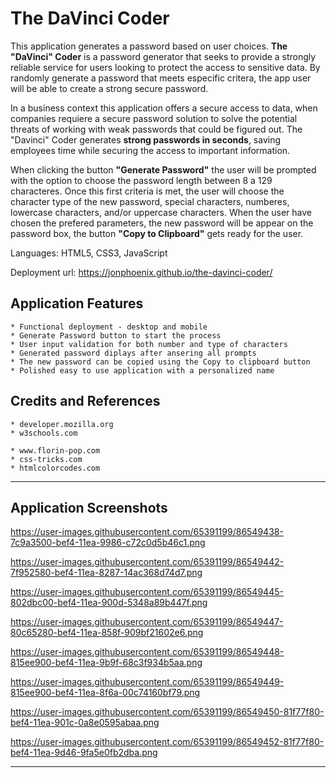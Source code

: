# The DaVinci Coder

This application generates a password based on user choices. **The "DaVinci" Coder** is a password generator that seeks to provide a strongly reliable service for users looking to protect the access to sensitive data. By randomly generate a password that meets especific critera, the app user will be able to create a strong secure password.

In a business context this application offers a secure access to data, when companies requiere a secure password solution to solve the potential threats of working with weak passwords that could be figured out. The "Davinci" Coder generates **strong passwords in seconds**, saving employees time while securing the access to important information. 

When clicking the button **"Generate Password"** the user will be prompted with the option to choose the password length between 8 a 129 characteres. Once this first criteria is met, the user will choose the character type of the new password, special characters, numberes, lowercase characters, and/or uppercase characters. When the user have chosen the prefered parameters, the new password will be appear on the password box, the button **"Copy to Clipboard"** gets ready for the user.

Languages: HTML5, CSS3, JavaScript

Deployment url: https://jonphoenix.github.io/the-davinci-coder/


## Application Features

```
* Functional deployment - desktop and mobile
* Generate Password button to start the process
* User input validation for both number and type of characters
* Generated password diplays after ansering all prompts
* The new password can be copied using the Copy to clipboard button
* Polished easy to use application with a personalized name

```
## Credits and References

```
* developer.mozilla.org
* w3schools.com

* www.florin-pop.com
* css-tricks.com
* htmlcolorcodes.com

```
- - -

## Application Screenshots

https://user-images.githubusercontent.com/65391199/86549438-7c9a3500-bef4-11ea-9986-c72c0d5b46c1.png

https://user-images.githubusercontent.com/65391199/86549442-7f952580-bef4-11ea-8287-14ac368d74d7.png

https://user-images.githubusercontent.com/65391199/86549445-802dbc00-bef4-11ea-900d-5348a89b447f.png

https://user-images.githubusercontent.com/65391199/86549447-80c65280-bef4-11ea-858f-909bf21602e6.png

https://user-images.githubusercontent.com/65391199/86549448-815ee900-bef4-11ea-9b9f-68c3f934b5aa.png

https://user-images.githubusercontent.com/65391199/86549449-815ee900-bef4-11ea-8f6a-00c74160bf79.png

https://user-images.githubusercontent.com/65391199/86549450-81f77f80-bef4-11ea-901c-0a8e0595abaa.png

https://user-images.githubusercontent.com/65391199/86549452-81f77f80-bef4-11ea-9d46-9fa5e0fb2dba.png

- - -

